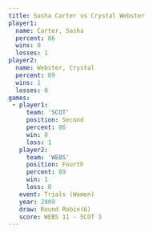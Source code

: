```yaml
---
title: Sasha Carter vs Crystal Webster
player1:                
  name: Carter, Sasha   
  percent: 86           
  wins: 0               
  losses: 1             
player2:                
  name: Webster, Crystal
  percent: 89           
  wins: 1               
  losses: 0             
games:
 - player1:          
     team: 'SCOT'    
     position: Second
     percent: 86     
     win: 0          
     loss: 1         
   player2:          
     team: 'WEBS'    
     position: Fourth
     percent: 89     
     win: 1          
     loss: 0         
   event: Trials (Women)  
   year: 2009             
   draw: Round Robin(6)   
   score: WEBS 11 - SCOT 3
---
```

